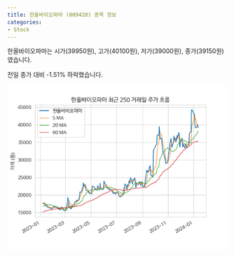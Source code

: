 ```yaml
---
title: 한올바이오파마 (009420) 종목 정보
categories:
- Stock
---
```


한올바이오파마는 시가(39950원), 고가(40100원), 저가(39000원), 종가(39150원)였습니다.

전일 종가 대비 -1.51% 하락했습니다.

<!-- more -->

![009420](/assets/images/stock/009420.png)